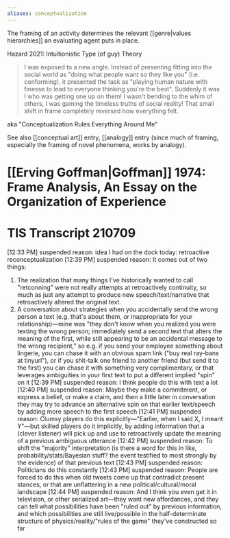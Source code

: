```yaml
---
aliases: conceptualization
---
```


The framing of an activity determines the relevant [[genre|values hierarchies]] an evaluating agent puts in place.

Hazard 2021: Intuitionistic Type (of guy) Theory
> I was exposed to a new angle. Instead of presenting fitting into the social world as "doing what people want so they like you" (i.e. conforming), it presented the task as "playing human nature with finesse to lead to everyone thinking you're the best". Suddenly it was I who was getting one up on them! I wasn't bending to the whim of others, I was gaming the timeless truths of social reality! That small shift in frame completely reversed how everything felt.

aka "Conceptualization Rules Everything Around Me"

See also [[conceptual art]] entry, [[analogy]] entry (since much of framing, especially the framing of novel phenomena, works by analogy). 

# [[Erving Goffman|Goffman]] 1974: Frame Analysis, An Essay on the Organization of Experience

# TIS Transcript 210709

[12:33 PM] suspended reason: idea I had on the dock today: retroactive reconceptualization
[12:39 PM] suspended reason: It comes out of two things:
1. The realization that many things I've historically wanted to call "retconning" were not really attempts at retroactively continuity, so much as just any attempt to produce new speech/text/narrative that retroactively altered the original text.
2. A conversation about strategies when you accidentally send the wrong person a text (e.g. that's about them, or inappropriate for your relationship)—mine was "they don't know when you realized you were texting the wrong person; immediately send a second text that alters the meaning of the first, while still appearing to be an accidental message to the wrong recipient," so e.g. if you send your employee something about lingerie, you can chase it with an obvious spam link ("buy real ray-bans at tinyurl"), or if you shit-talk one friend to another friend (but send it to the first) you can chase it with something very complimentary, or that leverages ambiguities in your first text to put a different implied "spin" on it
[12:39 PM] suspended reason: I think people do this with text a lot
[12:40 PM] suspended reason: Maybe they make a commitment, or express a belief, or make a claim, and then a little later in conversation they may try to advance an alternative spin on that earlier text/speech by adding more speech to the first speech
[12:41 PM] suspended reason: Clumsy players do this explicitly—"Earlier, when I said X, I meant Y"—but skilled players do it implicitly, by adding information that a (clever listener) will pick up and use to retroactively update the meaning of a previous ambiguous utterance
[12:42 PM] suspended reason: To shift the "majority" interpretation (is there a word for this in like, probability/stats/Bayesian stuff? the event testified to most strongly by the evidence) of that previous text
[12:43 PM] suspended reason: Politicians do this constantly
[12:43 PM] suspended reason: People are forced to do this when old tweets come up that contradict present stances, or that are unflattering in a new political/cultural/moral landscape
[12:44 PM] suspended reason: And I think you even get it in television, or other serialized art—they want new affordances, and they can tell what possibilities have been "ruled out" by previous information, and which possibilities are still live/possible in the half-determinate structure of physics/reality/"rules of the game" they've constructed so far